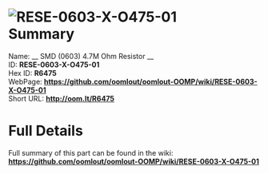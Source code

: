 
![RESE-0603-X-O475-01](https://github.com/oomlout/oomlout-OOMP/blob/master/parts/RESE-0603-X-O475-01/RESE-0603-X-O475-01_420.jpg)   
Summary
=================
  
Name: __ SMD (0603) 4.7M Ohm Resistor __    
ID: __RESE-0603-X-O475-01__   
Hex ID: __R6475__   
WebPage: __https://github.com/oomlout/oomlout-OOMP/wiki/RESE-0603-X-O475-01__   
Short URL: __http://oom.lt/R6475__   

Full Details
==========================
Full summary of this part can be found in the wiki:   
__https://github.com/oomlout/oomlout-OOMP/wiki/RESE-0603-X-O475-01__    

